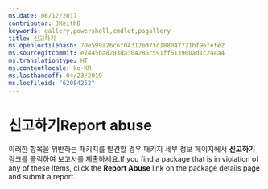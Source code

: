 ```yaml
---
ms.date: 06/12/2017
contributor: JKeithB
keywords: gallery,powershell,cmdlet,psgallery
title: 신고하기
ms.openlocfilehash: 70e599a26c6f04312ed7fc188047721bf96fefe2
ms.sourcegitcommit: e7445ba8203da304286c591ff513900ad1c244a4
ms.translationtype: HT
ms.contentlocale: ko-KR
ms.lasthandoff: 04/23/2019
ms.locfileid: "62084252"
---
```

# <a name="report-abuse"></a><span data-ttu-id="df3d4-103">신고하기</span><span class="sxs-lookup"><span data-stu-id="df3d4-103">Report abuse</span></span>

<span data-ttu-id="df3d4-104">이러한 항목을 위반하는 패키지를 발견할 경우 패키지 세부 정보 페이지에서 **신고하기** 링크를 클릭하여 보고서를 제출하세요.</span><span class="sxs-lookup"><span data-stu-id="df3d4-104">If you find a package that is in violation of any of these items, click the **Report Abuse** link on the package details page and submit a report.</span></span>
